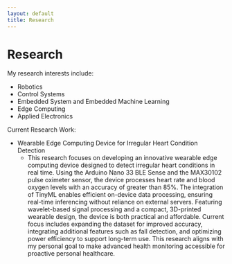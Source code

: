 ```yaml
---
layout: default
title: Research
---
```


# Research

My research interests include:

- Robotics
- Control Systems
- Embedded System and Embedded Machine Learning
- Edge Computing
- Applied Electronics

Current Research Work:

- Wearable Edge Computing Device for Irregular Heart Condition Detection
  - This  research focuses on developing an innovative wearable edge computing device designed to detect irregular heart conditions in real time. Using the Arduino Nano 33 BLE Sense and the MAX30102 pulse oximeter sensor, the device processes heart rate and blood oxygen levels with an accuracy of greater than 85%. The integration of TinyML enables efficient on-device data processing, ensuring real-time inferencing without reliance on external servers. Featuring wavelet-based signal processing and a compact, 3D-printed wearable design, the device is both practical and affordable. Current focus includes expanding the dataset for improved accuracy, integrating additional features such as fall detection, and optimizing power efficiency to support long-term use. This research aligns with my personal goal to make advanced health monitoring accessible for proactive personal healthcare.
